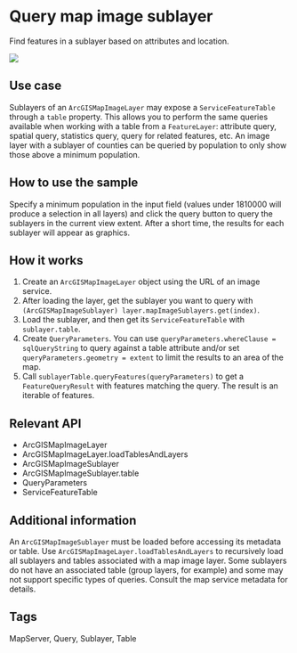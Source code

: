 # Query map image sublayer

Find features in a sublayer based on attributes and location.

![](screenshot.png)

## Use case

Sublayers of an `ArcGISMapImageLayer` may expose a `ServiceFeatureTable` through a `table` property. This allows you to perform the same queries available when working with a table from a `FeatureLayer`: attribute query, spatial query, statistics query, query for related features, etc. An image layer with a sublayer of counties can be queried by population to only show those above a minimum population.

## How to use the sample

Specify a minimum population in the input field (values under 1810000 will produce a selection in all layers) and click the query button to query the sublayers in the current view extent. After a short time, the results for each sublayer will appear as graphics.

## How it works

1. Create an `ArcGISMapImageLayer` object using the URL of an image service.
2. After loading the layer, get the sublayer you want to query with `(ArcGISMapImageSublayer) layer.mapImageSublayers.get(index)`.
3. Load the sublayer, and then get its `ServiceFeatureTable` with `sublayer.table`.
4. Create `QueryParameters`. You can use `queryParameters.whereClause = sqlQueryString` to query against a table attribute and/or set `queryParameters.geometry = extent` to limit the results to an area of the map.
5. Call `sublayerTable.queryFeatures(queryParameters)` to get a `FeatureQueryResult` with features matching the query. The result is an iterable of features.

## Relevant API

* ArcGISMapImageLayer
* ArcGISMapImageLayer.loadTablesAndLayers
* ArcGISMapImageSublayer
* ArcGISMapImageSublayer.table
* QueryParameters
* ServiceFeatureTable

## Additional information

An `ArcGISMapImageSublayer` must be loaded before accessing its metadata or table. Use `ArcGISMapImageLayer.loadTablesAndLayers` to recursively load all sublayers and tables associated with a map image layer. Some sublayers do not have an associated table (group layers, for example) and some may not support specific types of queries. Consult the map service metadata for details.

## Tags

MapServer, Query, Sublayer, Table

